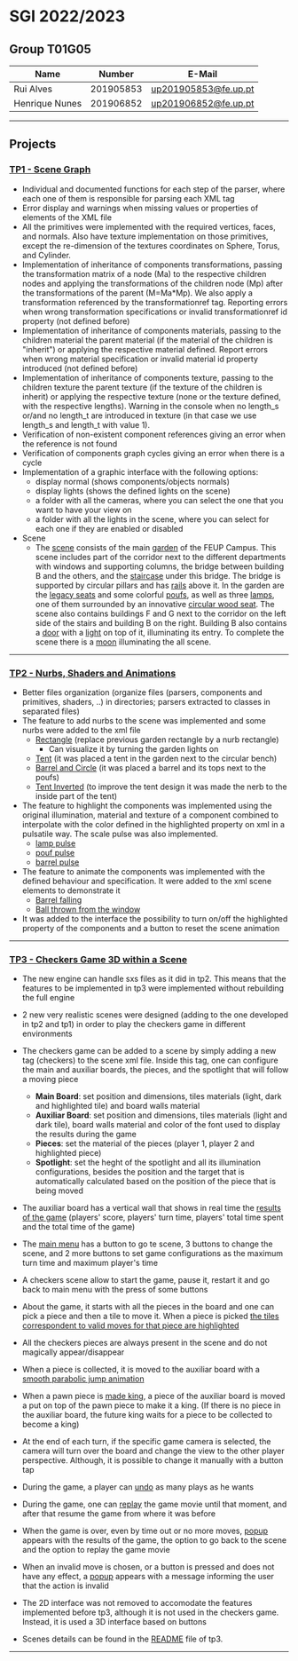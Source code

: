 # SGI 2022/2023

## Group T01G05
| Name             | Number    | E-Mail                              |
| ---------------- | --------- | ----------------------------------- |
| Rui Alves        | 201905853 | up201905853@fe.up.pt                |
| Henrique Nunes   | 201906852 | up201906852@fe.up.pt                |

----

## Projects

### [TP1 - Scene Graph](tp1)

- Individual and documented functions for each step of the parser, where each one of them is responsible for parsing each XML tag
- Error display and warnings when missing values or properties of elements of the XML file
- All the primitives were implemented with the required vertices, faces, and normals. Also have texture implementation on those primitives, except the re-dimension of the textures coordinates on Sphere, Torus, and Cylinder.
- Implementation of inheritance of components transformations, passing the transformation matrix of a node (Ma) to the respective children nodes and applying the transformations of the children node (Mp) after the transformations of the parent (M=Ma*Mp). We also apply a transformation referenced by the transformationref tag. Reporting errors when wrong transformation specifications or invalid transformationref id property (not defined before)
- Implementation of inheritance of components materials, passing to the children material the parent material (if the material of the children is "inherit") or applying the respective material defined. Report errors when wrong material specification or invalid material id property introduced (not defined before)
- Implementation of inheritance of components texture, passing to the children texture the parent texture (if the texture of the children is inherit) or applying the respective texture (none or the texture defined, with the respective lengths). Warning in the console when no length_s or/and no length_t are introduced in texture (in that case we use length_s and length_t with value 1). 
- Verification of non-existent component references giving an error when the reference is not found
- Verification of components graph cycles giving an error when there is a cycle
- Implementation of a graphic interface with the following options:
  - display normal (shows components/objects normals)
  - display lights (shows the defined lights on the scene)
  - a folder with all the cameras, where you can select the one that you want to have your view on
  - a folder with all the lights in the scene, where you can select for each one if they are enabled or disabled
- Scene
  - The [scene](tp1/screenshots/feup.png) consists of the main [garden](tp1/screenshots/garden.png) of the FEUP Campus. This scene includes part of the corridor next to the different departments with windows and supporting columns, the bridge between building B and the others, and the [staircase](tp1/screenshots/front.png) under this bridge. The bridge is supported by circular pillars and has [rails](tp1/screenshots/rails.png) above it. In the garden are the [legacy seats](tp1/screenshots/bench.png) and some colorful [poufs](tp1/screenshots/poufs.png), as well as three [lamps](tp1/screenshots/lamp.png), one of them surrounded by an innovative [circular wood seat](tp1/screenshots/circular_bench.png). The scene also contains buildings F and G next to the corridor on the left side of the stairs and building B on the right. Building B also contains a [door](tp1/screenshots/door_off.png) with a [light](tp1/screenshots/door_on.png) on top of it, illuminating its entry. To complete the scene there is a [moon](tp1/screenshots/garden_back.png) illuminating the all scene.

-----

### [TP2 - Nurbs, Shaders and Animations](tp2)
- Better files organization (organize files (parsers, components and primitives, shaders, ..) in directories; parsers extracted to classes in separated files)
- The feature to add nurbs to the scene was implemented and some nurbs were added to the xml file
  - [Rectangle](tp2/screenshots/garden_light.png) (replace previous garden rectangle by a nurb rectangle)
    - Can visualize it by turning the garden lights on
  - [Tent](tp2/screenshots/normalTent.png) (it was placed a tent in the garden next to the circular bench)
  - [Barrel and Circle](tp2/screenshots/barrelPoufs.png) (it was placed a barrel and its tops next to the poufs)
  - [Tent Inverted](tp2/screenshots/invertedTent.png) (to improve the tent design it was made the nerb to the inside part of the tent)
- The feature to highlight the components was implemented using the original illumination, material and texture of a component combined to interpolate with the color defined in the highlighted property on xml in a pulsatile way. The scale pulse was also implemented.
  - [lamp pulse](tp2/screenshots/Lamp.gif) 
  - [pouf pulse](tp2/screenshots/Pouf.gif) 
  - [barrel pulse](tp2/screenshots/BarrelPulse.gif) 
- The feature to animate the components was implemented with the defined behaviour and specification. It were added to the xml scene elements to demonstrate it
  - [Barrel falling](tp2/screenshots/BarrelFallen.gif)
  - [Ball thrown from the window](tp2/screenshots/Ovni.gif)
- It was added to the interface the possibility to turn on/off the highlighted property of the components and a button to reset the scene animation
----

### [TP3 - Checkers Game 3D within a Scene](tp3)

- The new engine can handle sxs files as it did in tp2. This means that the features to be implemented in tp3 were implemented without rebuilding the full engine
- 2 new very realistic scenes were designed (adding to the one developed in tp2 and tp1) in order to play the checkers game in different environments
- The checkers game can be added to a scene by simply adding a new tag (checkers) to the scene xml file. Inside this tag, one can configure the main and auxiliar boards, the pieces, and the spotlight that will follow a moving piece
  - **Main Board**: set position and dimensions, tiles materials (light, dark and highlighted tile) and board walls material
  - **Auxiliar Board**: set position and dimensions, tiles materials (light and dark tile), board walls material and color of the font used to display the results during the game
  - **Pieces**: set the material of the pieces (player 1, player 2 and highlighted piece)
  - **Spotlight**: set the heght of the spotlight and all its illumination configurations, besides the position and the target that is automatically calculated based on the position of the piece that is being moved
- The auxiliar board has a vertical wall that shows in real time the [results of the game](tp3/screenshots/theme2CheckersSel.png) (players' score, players' turn time, players' total time spent and the total time of the game)
- The [main menu](tp3/screenshots/mainMenu.png) has a button to go te scene, 3 buttons to change the scene, and 2 more buttons to set game configurations as the maximum turn time and maximum player's time
- A checkers scene allow to start the game, pause it, restart it and go back to main menu with the press of some buttons
- About the game, it starts with all the pieces in the board and one can pick a piece and then a tile to move it. When a piece is picked [the tiles correspondent to valid moves for that piece are highlighted](tp3/screenshots/theme1CheckersSel.png)
- All the checkers pieces are always present in the scene and do not magically appear/disappear
- When a piece is collected, it is moved to the auxiliar board with a [smooth parabolic jump animation](tp3/screenshots/BecomeKing.gif)
- When a pawn piece is [made king](tp3/screenshots/BecomeKing.gif), a piece of the auxiliar board is moved a put on top of the pawn piece to make it a king. (If there is no piece in the auxiliar board, the future king waits for a piece to be collected to become a king)
- At the end of each turn, if the specific game camera is selected, the camera will turn over the board and change the view to the other player perspective. Although, it is possible to change it manually with a button tap
- During the game, a player can [undo](tp3/screenshots/Undo.gif) as many plays as he wants
- During the game, one can [replay](tp3/screenshots/GameReplay.gif) the game movie until that moment, and after that resume the game from where it was before
- When the game is over, even by time out or no more moves, [popup](tp3/screenshots/resultsMenu.png) appears with the results of the game, the option to go back to the scene and the option to replay the game movie
- When an invalid move is chosen, or a button is pressed and does not have any effect, a [popup](tp3/screenshots/InvalidMove.gif) appears with a message informing the user that the action is invalid
- The 2D interface was not removed to accomodate the features implemented before tp3, although it is not used in the checkers game. Instead, it is used a 3D interface based on buttons

- Scenes details can be found in the [README](tp3/README.md) file of tp3.

----
